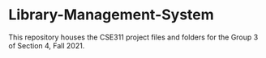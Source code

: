 # Library-Management-System
This repository houses the CSE311 project files and folders for the Group 3 of Section 4, Fall 2021.
